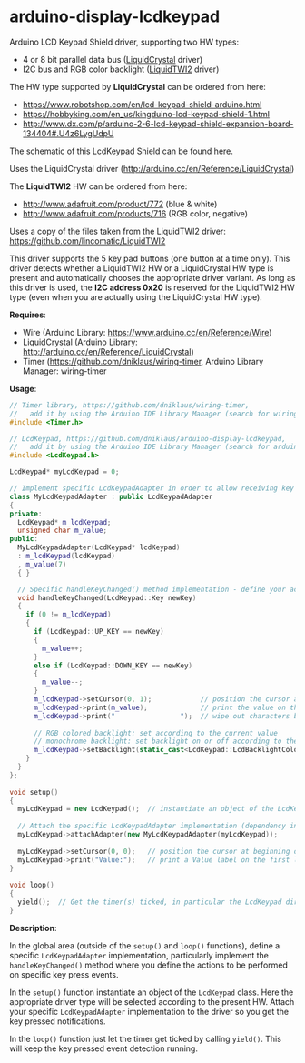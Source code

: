 arduino-display-lcdkeypad
=========================

Arduino LCD Keypad Shield driver, supporting two HW types: 
 * 4 or 8 bit parallel data bus ([LiquidCrystal](http://arduino.cc/en/Reference/LiquidCrystal) driver)
 * I2C bus and RGB color backlight ([LiquidTWI2](https://github.com/lincomatic/LiquidTWI2) driver)

The HW type supported by **LiquidCrystal** can be ordered from here:
 * https://www.robotshop.com/en/lcd-keypad-shield-arduino.html
 * https://hobbyking.com/en_us/kingduino-lcd-keypad-shield-1.html
 * http://www.dx.com/p/arduino-2-6-lcd-keypad-shield-expansion-board-134404#.U4z6LygUdpU

The schematic of this LcdKeypad Shield can be found [here](http://forum.arduino.cc/index.php?action=dlattach;topic=95618.0;attach=15041).

Uses the LiquidCrystal driver (http://arduino.cc/en/Reference/LiquidCrystal)



The **LiquidTWI2** HW can be ordered from here:
 * http://www.adafruit.com/product/772 (blue & white)
 * http://www.adafruit.com/products/716 (RGB color, negative)

Uses a copy of the files taken from the LiquidTWI2 driver: https://github.com/lincomatic/LiquidTWI2



This driver supports the 5 key pad buttons (one button at a time only).
This driver detects whether a LiquidTWI2 HW or a LiquidCrystal HW type is present and automatically chooses the appropriate driver variant.
As long as this driver is used, the **I2C address 0x20** is reserved for the LiquidTWI2 HW type (even when you are actually using the LiquidCrystal HW type).

**Requires**:
 * Wire (Arduino Library: https://www.arduino.cc/en/Reference/Wire)
 * LiquidCrystal (Arduino Library: http://arduino.cc/en/Reference/LiquidCrystal)
 * Timer (https://github.com/dniklaus/wiring-timer, Arduino Library Manager: wiring-timer



**Usage**:

```cpp
// Timer library, https://github.com/dniklaus/wiring-timer, 
//   add it by using the Arduino IDE Library Manager (search for wiring-timer)
#include <Timer.h>

// LcdKeypad, https://github.com/dniklaus/arduino-display-lcdkeypad, 
//   add it by using the Arduino IDE Library Manager (search for arduino-display-lcdkeypad)
#include <LcdKeypad.h>

LcdKeypad* myLcdKeypad = 0;

// Implement specific LcdKeypadAdapter in order to allow receiving key press events
class MyLcdKeypadAdapter : public LcdKeypadAdapter
{
private:
  LcdKeypad* m_lcdKeypad;
  unsigned char m_value;
public:
  MyLcdKeypadAdapter(LcdKeypad* lcdKeypad)
  : m_lcdKeypad(lcdKeypad)
  , m_value(7)
  { }

  // Specific handleKeyChanged() method implementation - define your actions here
  void handleKeyChanged(LcdKeypad::Key newKey)
  {
    if (0 != m_lcdKeypad)
    {
      if (LcdKeypad::UP_KEY == newKey)
      {
        m_value++;
      }
      else if (LcdKeypad::DOWN_KEY == newKey)
      {
        m_value--;
      }
      m_lcdKeypad->setCursor(0, 1);            // position the cursor at beginning of the second line    
      m_lcdKeypad->print(m_value);             // print the value on the second line of the display
      m_lcdKeypad->print("                ");  // wipe out characters behind the printed value
     
      // RGB colored backlight: set according to the current value
      // monochrome backlight: set backlight on or off according to the current value
      m_lcdKeypad->setBacklight(static_cast<LcdKeypad::LcdBacklightColor>(LcdKeypad::LCDBL_WHITE & m_value));
    }
  }
};
    
void setup()
{
  myLcdKeypad = new LcdKeypad();  // instantiate an object of the LcdKeypad class, using default parameters
  
  // Attach the specific LcdKeypadAdapter implementation (dependency injection)
  myLcdKeypad->attachAdapter(new MyLcdKeypadAdapter(myLcdKeypad));
  
  myLcdKeypad->setCursor(0, 0);   // position the cursor at beginning of the first line
  myLcdKeypad->print("Value:");   // print a Value label on the first line of the display
}
    
void loop()
{
  yield();  // Get the timer(s) ticked, in particular the LcdKeypad dirver's keyPollTimer
}
```


**Description**:

In the global area (outside of the `setup()` and `loop()` functions), define a specific `LcdKeypadAdapter` implementation, particularly implement the `handleKeyChanged()` method where you define the actions to be performed on specific key press events.

In the `setup()` function instantiate an object of the `LcdKeypad` class. Here the appropriate driver type will be selected according to the present HW. Attach your specific `LcdKeypadAdapter` implementation to the driver so you get the key pressed notifications.

In the `loop()` function just let the timer get ticked by calling `yield()`. This will keep the key pressed event detection running.
